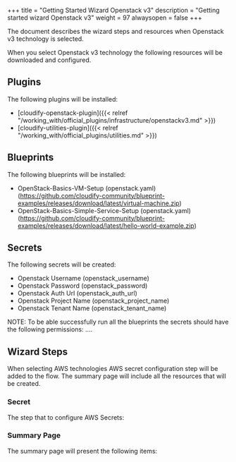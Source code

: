 +++
title = "Getting Started Wizard Openstack v3"
description = "Getting started wizard Openstack v3"
weight = 97
alwaysopen = false
+++

The document describes the wizard steps and resources when Openstack v3 technology is selected.

When you select Openstack v3 technology the following resources will be downloaded and configured.

## Plugins

The following plugins will be installed:

* [cloudify-openstack-plugin]({{< relref "/working_with/official_plugins/infrastructure/openstackv3.md" >}})
* [cloudify-utilities-plugin]({{< relref "/working_with/official_plugins/utilities.md" >}})


## Blueprints

The following blueprints will be installed:
* OpenStack-Basics-VM-Setup (openstack.yaml) (https://github.com/cloudify-community/blueprint-examples/releases/download/latest/virtual-machine.zip)
* OpenStack-Basics-Simple-Service-Setup (openstack.yaml) (https://github.com/cloudify-community/blueprint-examples/releases/download/latest/hello-world-example.zip)

## Secrets

The following secrets will be created:

* Openstack Username (openstack_username)
* Openstack Password (openstack_password)
* Openstack Auth Url (openstack_auth_url)
* Openstack Project Name (openstack_project_name)
* Openstack Tenant Name (openstack_tenant_name)

NOTE: To be able successfully run all the blueprints the secrets should have the following permissions:
....

## Wizard Steps

When selecting AWS technologies AWS secret configuration step will be added to the flow. The summary page will include all the resources that will be created.
 
### Secret

The step that to configure AWS Secrets:


### Summary Page

The summary page will present the following items:
